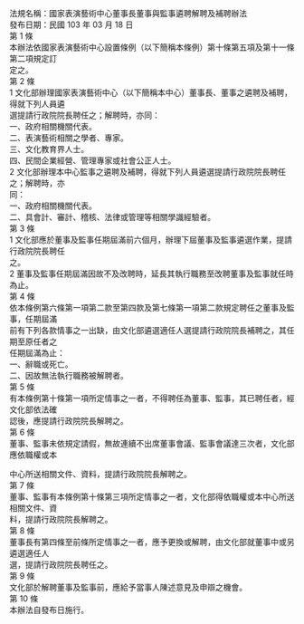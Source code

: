 法規名稱：國家表演藝術中心董事長董事與監事遴聘解聘及補聘辦法  
發布日期：民國 103 年 03 月 18 日  
第 1 條  
本辦法依國家表演藝術中心設置條例（以下簡稱本條例）第十條第五項及第十一條第二項規定訂  
定之。  
第 2 條  
1 文化部辦理國家表演藝術中心（以下簡稱本中心）董事長、董事之遴聘及補聘，得就下列人員遴  
選提請行政院院長聘任之；解聘時，亦同：  
一、政府相關機關代表。  
二、表演藝術相關之學者、專家。  
三、文化教育界人士。  
四、民間企業經營、管理專家或社會公正人士。  
2 文化部辦理本中心監事之遴聘及補聘，得就下列人員遴選提請行政院院長聘任之；解聘時，亦  
同：  
一、政府相關機關代表。  
二、具會計、審計、稽核、法律或管理等相關學識經驗者。  
第 3 條  
1 文化部應於董事及監事任期屆滿前六個月，辦理下屆董事及監事遴選作業，提請行政院院長聘任  
之。  
2 董事及監事任期屆滿因故不及改聘時，延長其執行職務至改聘董事及監事就任時為止。  
第 4 條  
依本條例第六條第一項第二款至第四款及第七條第一項第二款規定聘任之董事及監事，任期屆滿  
前有下列各款情事之一出缺，由文化部遴選適任人選提請行政院院長補聘之，其任期至原任者之  
任期屆滿為止：  
一、辭職或死亡。  
二、因故無法執行職務被解聘者。  
第 5 條  
有本條例第十條第一項所定情事之一者，不得聘任為董事、監事，其已聘任者，經文化部依法確  
認後，應提請行政院院長解聘之。  
第 6 條  
董事、監事未依規定請假，無故連續不出席董事會議、監事會議達三次者，文化部應依職權或本  


中心所送相關文件、資料，提請行政院院長解聘之。  
第 7 條  
董事、監事有本條例第十條第三項所定情事之一者，文化部得依職權或本中心所送相關文件、資  
料，提請行政院院長解聘之。  
第 8 條  
董事長有第四條至前條所定情事之一者，應予更換或解聘，由文化部就董事中或另遴選適任人  
選，提請行政院院長聘任之。  
第 9 條  
文化部於解聘董事及監事前，應給予當事人陳述意見及申辯之機會。  
第 10 條  
本辦法自發布日施行。  


